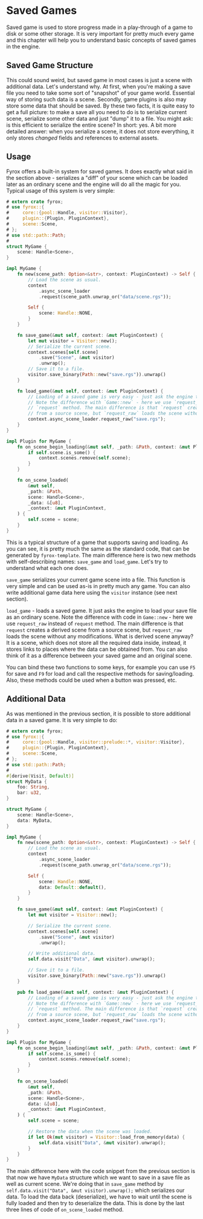# Saved Games

Saved game is used to store progress made in a play-through of a game to disk or some other storage. It is very important
for pretty much every game and this chapter will help you to understand basic concepts of saved games in the engine.

## Saved Game Structure

This could sound weird, but saved game in most cases is just a scene with additional data. Let's understand why. At first,
when you're making a save file you need to take some sort of "snapshot" of your game world. Essential way of storing 
such data is a scene. Secondly, game plugins is also may store some data that should be saved. By these two facts, it 
is quite easy to get a full picture: to make a save all you need to do is to serialize current scene, serialize some 
other data and just "dump" it to a file. You might ask: is this efficient to serialize the entire scene? In short: yes. 
A bit more detailed answer: when you serialize a scene, it does not store everything, it only stores _changed_ fields 
and references to external assets.

## Usage

Fyrox offers a built-in system for saved games. It does exactly what said in the section above - serializes a "diff" of
your scene which can be loaded later as an ordinary scene and the engine will do all the magic for you. Typical usage of
this system is very simple:

```rust ,no_run
# extern crate fyrox;
# use fyrox::{
#     core::{pool::Handle, visitor::Visitor},
#     plugin::{Plugin, PluginContext},
#     scene::Scene,
# };
# use std::path::Path;
# 
struct MyGame {
    scene: Handle<Scene>,
}

impl MyGame {
    fn new(scene_path: Option<&str>, context: PluginContext) -> Self {
        // Load the scene as usual.
        context
            .async_scene_loader
            .request(scene_path.unwrap_or("data/scene.rgs"));

        Self {
            scene: Handle::NONE,
        }
    }

    fn save_game(&mut self, context: &mut PluginContext) {
        let mut visitor = Visitor::new();
        // Serialize the current scene.
        context.scenes[self.scene]
            .save("Scene", &mut visitor)
            .unwrap();
        // Save it to a file.
        visitor.save_binary(Path::new("save.rgs")).unwrap()
    }

    fn load_game(&mut self, context: &mut PluginContext) {
        // Loading of a saved game is very easy - just ask the engine to load your save file.
        // Note the difference with `Game::new` - here we use `request_raw` instead of
        // `request` method. The main difference is that `request` creates a derived scene
        // from a source scene, but `request_raw` loads the scene without any modifications.
        context.async_scene_loader.request_raw("save.rgs");
    }
}

impl Plugin for MyGame {
    fn on_scene_begin_loading(&mut self, _path: &Path, context: &mut PluginContext) {
        if self.scene.is_some() {
            context.scenes.remove(self.scene);
        }
    }

    fn on_scene_loaded(
        &mut self,
        _path: &Path,
        scene: Handle<Scene>,
        _data: &[u8],
        _context: &mut PluginContext,
    ) {
        self.scene = scene;
    }
}
```

This is a typical structure of a game that supports saving and loading. As you can see, it is pretty much the same as
the standard code, that can be generated by `fyrox-template`. The main difference here is two new methods with 
self-describing names: `save_game` and `load_game`. Let's try to understand what each one does.

`save_game` serializes your current game scene into a file. This function is very simple and can be used as-is in 
pretty much any game. You can also write additional game data here using the `visitor` instance (see next section).

`load_game` - loads a saved game. It just asks the engine to load your save file as an ordinary scene. Note the difference 
with code in `Game::new` - here we use `request_raw` instead of `request` method. The main difference is that `request` 
creates a derived scene from a source scene, but `request_raw` loads the scene without any modifications. What is 
derived scene anyway? It is a scene, which does not store all the required data inside, instead, it stores links to 
places where the data can be obtained from. You can also think of it as a difference between your saved game and an 
original scene.

You can bind these two functions to some keys, for example you can use `F5` for save and `F9` for load and call the 
respective methods for saving/loading. Also, these methods could be used when a button was pressed, etc.

## Additional Data

As was mentioned in the previous section, it is possible to store additional data in a saved game. It is very simple
to do:


```rust ,no_run
# extern crate fyrox;
# use fyrox::{
#     core::{pool::Handle, visitor::prelude::*, visitor::Visitor},
#     plugin::{Plugin, PluginContext},
#     scene::Scene,
# };
# use std::path::Path;
# 
#[derive(Visit, Default)]
struct MyData {
    foo: String,
    bar: u32,
}

struct MyGame {
    scene: Handle<Scene>,
    data: MyData,
}

impl MyGame {
    fn new(scene_path: Option<&str>, context: PluginContext) -> Self {
        // Load the scene as usual.
        context
            .async_scene_loader
            .request(scene_path.unwrap_or("data/scene.rgs"));

        Self {
            scene: Handle::NONE,
            data: Default::default(),
        }
    }

    fn save_game(&mut self, context: &mut PluginContext) {
        let mut visitor = Visitor::new();

        // Serialize the current scene.
        context.scenes[self.scene]
            .save("Scene", &mut visitor)
            .unwrap();

        // Write additional data.
        self.data.visit("Data", &mut visitor).unwrap();

        // Save it to a file.
        visitor.save_binary(Path::new("save.rgs")).unwrap()
    }

    pub fn load_game(&mut self, context: &mut PluginContext) {
        // Loading of a saved game is very easy - just ask the engine to load your scene.
        // Note the difference with `Game::new` - here we use `request_raw` instead of
        // `request` method. The main difference is that `request` creates a derived scene
        // from a source scene, but `request_raw` loads the scene without any modifications.
        context.async_scene_loader.request_raw("save.rgs");
    }
}

impl Plugin for MyGame {
    fn on_scene_begin_loading(&mut self, _path: &Path, context: &mut PluginContext) {
        if self.scene.is_some() {
            context.scenes.remove(self.scene);
        }
    }

    fn on_scene_loaded(
        &mut self,
        _path: &Path,
        scene: Handle<Scene>,
        data: &[u8],
        _context: &mut PluginContext,
    ) {
        self.scene = scene;

        // Restore the data when the scene was loaded.
        if let Ok(mut visitor) = Visitor::load_from_memory(data) {
            self.data.visit("Data", &mut visitor).unwrap();
        }
    }
}
```

The main difference here with the code snippet from the previous section is that now we have `MyData` structure which
we want to save in a save file as well as current scene. We're doing that in `save_game` method by 
`self.data.visit("Data", &mut visitor).unwrap();` which serializes our data. To load the data back (deserialize), we
have to wait until the scene is fully loaded and then try to deserialize the data. This is done by the last three lines
of code of `on_scene_loaded` method. 